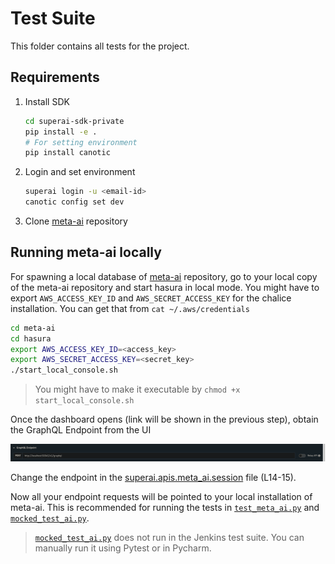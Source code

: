 # Test Suite

This folder contains all tests for the project. 

## Requirements
1. Install SDK
    ```bash
    cd superai-sdk-private
    pip install -e .
    # For setting environment
    pip install canotic
    ```
2. Login and set environment
    ```bash
    superai login -u <email-id>
    canotic config set dev
    ```
3. Clone [meta-ai](https://github.com/mysuperai/meta-ai) repository

## Running meta-ai locally

For spawning a local database of [meta-ai](https://github.com/mysuperai/meta-ai) repository, go to your local copy of the meta-ai repository and start hasura in local mode. You might have to export `AWS_ACCESS_KEY_ID` and `AWS_SECRET_ACCESS_KEY` for the chalice installation. You can get that from `cat ~/.aws/credentials`

```bash
cd meta-ai
cd hasura
export AWS_ACCESS_KEY_ID=<access_key>
export AWS_SECRET_ACCESS_KEY=<secret_key>
./start_local_console.sh
```
> You might have to make it executable by `chmod +x start_local_console.sh`

Once the dashboard opens (link will be shown in the previous step), obtain the GraphQL Endpoint from the UI

![GraphQL Endpoint](../docs/images/graphql_endpoint.png)

Change the endpoint in the [superai.apis.meta_ai.session](../superai/apis/meta_ai/session.py) file (L14-15).

Now all your endpoint requests will be pointed to your local installation of meta-ai. This is recommended for running the tests in [`test_meta_ai.py`](./apis/test_meta_ai.py) and [`mocked_test_ai.py`](./meta_ai/mocked_test_ai.py). 

> [`mocked_test_ai.py`](./meta_ai/mocked_test_ai.py) does not run in the Jenkins test suite. You can manually run it using Pytest or in Pycharm.
